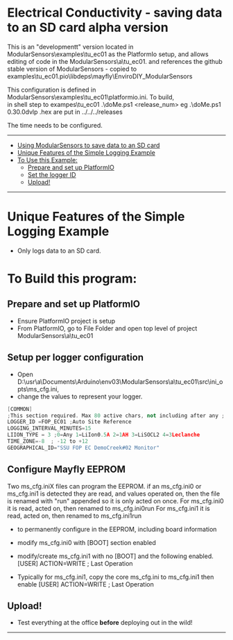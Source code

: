 [//]: # ( @page alpha_EC_logging EC Logging)
# Electrical Conductivity - saving data to an SD card  alpha version

This is an "developmentt" version located in ModularSensors\examples\tu_ec01 as the PlatformIo setup, 
and allows editing of code in the ModularSensors\a\tu_ec01.
and references the github stable version of ModularSensors - copied to 
examples\tu_ec01\.pio\libdeps\mayfly\EnviroDIY_ModularSensors

This  configuration is defined in ModularSensors\examples\tu_ec01\platformio.ini.
To build,  
in shell step to exampes\tu_ec01
.\doMe.ps1  <release_num>   eg .\doMe.ps1 0.30.0dvlp  .hex are put in ../../../releases

The time needs to be configured. 

_______

[//]: # ( @tableofcontents )

[//]: # ( Start GitHub Only )
- [Using ModularSensors to save data to an SD card](#using-modularsensors-to-save-data-to-an-sd-card)
- [Unique Features of the Simple Logging Example](#unique-features-of-the-simple-logging-example)
- [To Use this Example:](#to-use-this-example)
  - [Prepare and set up PlatformIO](#prepare-and-set-up-platformio)
  - [Set the logger ID](#set-the-logger-id)
  - [Upload!](#upload)

[//]: # ( End GitHub Only )

_______

[//]: # ( @section example_simple_logging_unique Unique Features of the Simple Logging Example )
# Unique Features of the Simple Logging Example
- Only logs data to an SD card.

[//]: # ( @section example_simple_logging_using To Use this Example: )
# To Build this program:

[//]: # ( @subsection example_simple_logging_pio Prepare and set up PlatformIO )
## Prepare and set up PlatformIO
- Ensure PlatformIO project is setup
- From PlatformIO, go to File Folder and open top level of project ModularSensors\a\tu_ec01


[//]: # ( @subsection example_simple_logging_logger_id Set the logger ID )
## Setup per logger configuration
- Open D:\usr\a\Documents\Arduino\env03\ModularSensors\a\tu_ec01\src\ini_opts\ms_cfg.ini, 
- change the values to represent your logger.

```cpp
[COMMON]
;This section required. Max 80 active chars, not including after any ;
LOGGER_ID =FOP_EC01 ;Auto Site Reference
LOGGING_INTERVAL_MINUTES=15
LIION_TYPE = 3 ;0=Any 1=LiIon0.5A 2=1AH 3=LiSOCL2 4=3Leclanche
TIME_ZONE=-8  ; -12 to +12
GEOGRAPHICAL_ID="SSU FOP EC DemoCreek#02 Monitor" 
```

## Configure Mayfly EEPROM
Two ms_cfg.iniX files can program the EEPROM.
if an ms_cfg.ini0 or ms_cfg.ini1 is detected they are read, and values operated on,
then the file is renamed with "run" appended so it is only acted on once.
For ms_cfg.ini0 it is read, acted on, then renamed to ms_cfg.ini0run
For ms_cfg.ini1 it is read, acted on, then renamed to ms_cfg.ini1run
 
- to permanently configure in the EEPROM, including board information
- modify ms_cfg.ini0 with [BOOT] section enabled
- modify/create ms_cfg.ini1 with no [BOOT] and the following enabled.
  [USER]
  ACTION=WRITE ; Last Operation

- Typically for ms_cfg.ini1, 
  copy the core ms_cfg.ini to ms_cfg.ini1
  then enable 
  [USER]
  ACTION=WRITE ; Last Operation


## Upload!
- Test everything at the office **before** deploying out in the wild!

_______


[//]: # ( @section example_simple_logging_pio_config PlatformIO Configuration )

[//]: # ( @include{lineno} simple_logging/platformio.ini )

[//]: # ( @section example_simple_logging_code The Complete Code )
